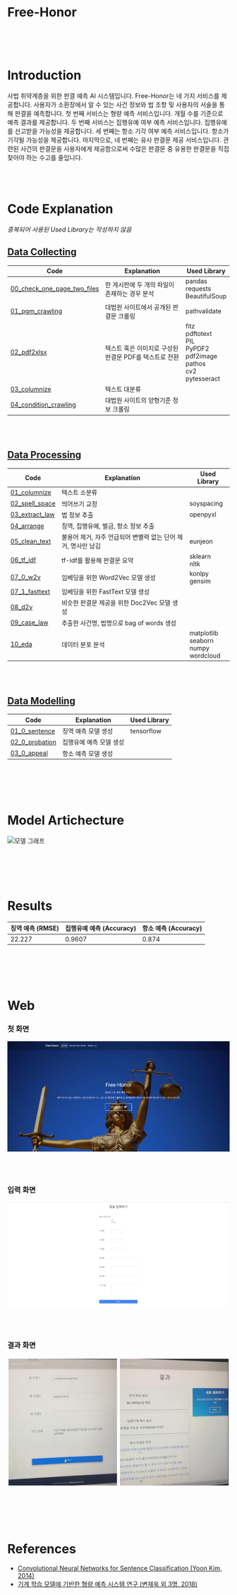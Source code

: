 # Free-Honor
<br>
<br>
<br>

# Introduction
사법 취약계층을 위한 판결 예측 AI 시스템입니다. Free-Honor는 네 가지 서비스를 제공합니다. 사용자가 소환장에서 알 수 있는 사건 정보와 법 조항 및 사용자의 서술을 통해 판결을 예측합니다. 첫 번째 서비스는 형량 예측 서비스입니다. 개월 수를 기준으로 예측 결과를 제공합니다. 두 번째 서비스는 집행유예 여부 예측 서비스입니다. 집행유예를 선고받을 가능성을 제공합니다. 세 번째는 항소 기각 여부 예측 서비스입니다. 항소가 기각될 가능성을 제공합니다. 마지막으로, 네 번째는 유사 판결문 제공 서비스입니다. 관련된 사건의 판결문을 사용자에게 제공함으로써 수많은 판결문 중 유용한 판결문을 직접 찾아야 하는 수고를 줄입니다.
<br>
<br>
<br>
<br>

# Code Explanation

*중복되어 사용된 Used Library는 작성하지 않음*

## [Data Collecting](https://github.com/datacampus-team2/project/tree/master/data_collecting)
Code | Explanation | Used Library
-----|------|---------------
[00_check_one_page_two_files](https://github.com/datacampus-team2/project/blob/master/data_collecting/00_check_one_page_two_files.ipynb) | 한 게시판에 두 개의 파일이 존재하는 경우 분석 | pandas <br>requests <br>BeautifulSoup
[01_pgm_crawling](https://github.com/datacampus-team2/project/blob/master/data_collecting/01_pgm_crawling.ipynb) | 대법원 사이트에서 공개된 판결문 크롤링 | pathvalidate
[02_pdf2xlsx](https://github.com/datacampus-team2/project/blob/master/data_collecting/02_pdf2xlsx.ipynb) | 텍스트 혹은 이미지로 구성된 판결문 PDF를 텍스트로 전환 | fitz <br> pdftotext <br>PIL <br>PyPDF2 <br>pdf2image <br>pathos <br>cv2 <br>pytesseract
[03_columnize](https://github.com/datacampus-team2/project/blob/master/data_collecting/03_columnize.ipynb) | 텍스트 대분류 | 
[04_condition_crawling](https://github.com/datacampus-team2/project/blob/master/data_collecting/04_condition_crawling.ipynb) | 대법원 사이트의 양형기준 정보 크롤링 | 

<br>
<br>

## [Data Processing](https://github.com/datacampus-team2/project/tree/master/data_processing)
Code | Explanation | Used Library
-----|------|---------------
[01_columnize](https://github.com/datacampus-team2/project/blob/master/data_processing/01_columnize.ipynb) | 텍스트 소분류 | 
[02_spell_space](https://github.com/datacampus-team2/project/blob/master/data_processing/02_spell_space.ipynb) | 띄어쓰기 교정 | soyspacing
[03_extract_law](https://github.com/datacampus-team2/project/blob/master/data_processing/03_extract_law.ipynb) | 법 정보 추출 | openpyxl
[04_arrange](https://github.com/datacampus-team2/project/blob/master/data_processing/04_arrange.ipynb) | 징역, 집행유예, 벌금, 항소 정보 추출 |
[05_clean_text](https://github.com/datacampus-team2/project/blob/master/data_processing/05_clean_text.ipynb) | 불용어 제거, 자주 언급되어 변별력 없는 단어 제거, 명사만 남김 | eunjeon 
[06_tf_idf](https://github.com/datacampus-team2/project/blob/master/data_processing/06_tf_idf.ipynb) | tf-idf를 활용해 판결문 요약 | sklearn <br>nltk
[07_0_w2v](https://github.com/datacampus-team2/project/blob/master/data_processing/07_0_w2v.ipynb) | 임베딩을 위한 Word2Vec 모델 생성 | konlpy <br>gensim
[07_1_fasttext](https://github.com/datacampus-team2/project/blob/master/data_processing/07_1_fasttext.ipynb) | 임베딩을 위한 FastText 모델 생성 | 
[08_d2v](https://github.com/datacampus-team2/project/blob/master/data_processing/08_d2v.ipynb) | 비슷한 판결문 제공을 위한 Doc2Vec 모델 생성 | 
[09_case_law](https://github.com/datacampus-team2/project/blob/master/data_processing/09_case_law.ipynb) | 추출한 사건명, 법명으로 bag of words 생성 |  
[10_eda](https://github.com/pre-honor/pre-honor/blob/master/data_processing/us_probation.ipynb) | 데이터 분포 분석 | matplotlib <br>seaborn <br>numpy <br>wordcloud

<br>
<br>

## [Data Modelling](https://github.com/datacampus-team2/project/tree/master/data_modeling)
Code | Explanation | Used Library
-----|------|---------------
[01_0_sentence](https://github.com/datacampus-team2/project/blob/master/data_modeling/01_0_sentence.ipynb) | 징역 예측 모델 생성 | tensorflow
[02_0_probation](https://github.com/datacampus-team2/project/blob/master/data_modeling/02_0_probation.ipynb) | 집행유예 예측 모델 생성 |
[03_0_appeal](https://github.com/datacampus-team2/project/blob/master/data_modeling/03_0_appeal.ipynb) | 항소 예측 모델 생성 |

<br>
<br>
<br>
<br>

# Model Artichecture

![모델 그래프](https://github.com/datacampus-team2/project/blob/master/data_modeling/01_sentence.png)

<br>
<br>
<br>
<br>

# Results

|징역 예측 (RMSE)|집행유예 예측 (Accuracy)|항소 예측 (Accuracy)|
|----------------|------------------------|-------------------|
|22.227|0.9607|0.874|

<br>
<br>
<br>
<br>

# Web

### 첫 화면
![0001](https://github.com/datacampus-team2/project/blob/master/image/0001.png)

<br>
<br>

### 입력 화면
![0002](https://github.com/datacampus-team2/project/blob/master/image/0002.png)

<br>
<br>

### 결과 화면
![0003](https://github.com/datacampus-team2/project/blob/master/image/0003.PNG)

<br>
<br>
<br>
<br>

# References
- [Convolutional Neural Networks for Sentence Classification (Yoon Kim, 2014)](https://arxiv.org/abs/1408.5882)
- [기계 학습 모델에 기반한 형량 예측 시스템 연구 (변재욱 외 3명, 2018)](https://academic.naver.com/article.naver?doc_id=561847979)
